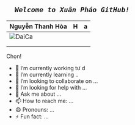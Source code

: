 ##   **_`   Welcome to Xuân Pháo GitHub!   `_**
| Nguyễn Thanh Hòa | H | a |
| --- | --- | --- |
| ![DaiCa](https://user-images.githubusercontent.com/83102917/224762789-b8ded563-bcf5-4d1c-b0f4-dc3300b00cd3.png) | | |
| | | |
 |  | | |
 
 Chọn!
- 🔭 I’m currently working tư d     
- 🌱 I’m currently learning ..
- 👯 I’m looking to collaborate on ...
- 🤔 I’m looking for help with ...
- 💬 Ask me about ...
- 📫 How to reach me: ...
- 😄 Pronouns: ...
- ⚡ Fun fact: ...

